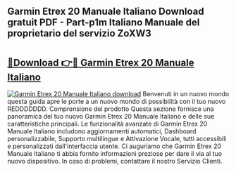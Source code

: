 ## Garmin Etrex 20 Manuale Italiano Download gratuit PDF - Part-p1m Italiano Manuale del proprietario del servizio ZoXW3

# <h2><a href="http://dfcfvt8.blite.top/?on=Garmin+Etrex+20+Manuale+Italiano">🔗Download 👉🔴 Garmin Etrex 20 Manuale Italiano</a></h2>

[![Garmin Etrex 20 Manuale Italiano download](https://i.imgur.com/lujVjoI.png)](http://dfcfvt8.blite.top/?on=Garmin+Etrex+20+Manuale+Italiano)
Benvenuti in un nuovo mondo questa guida apre le porte a un nuovo mondo di possibilità con il tuo nuovo REDDDDDDD. Comprensione del prodotto Questa sezione fornisce una panoramica del tuo nuovo Garmin Etrex 20 Manuale Italiano e delle sue caratteristiche principali. Le funzionalità avanzate di Garmin Etrex 20 Manuale Italiano includono aggiornamenti automatici, Dashboard personalizzabile, Supporto multilingue e Attivazione Vocale, tutti accessibili e personalizzati dall'interfaccia utente. Ci auguriamo che Garmin Etrex 20 Manuale Italiano ti abbia fornito informazioni preziose per dare il via al tuo nuovo dispositivo. In caso di problemi, contattare il nostro Servizio Clienti.
